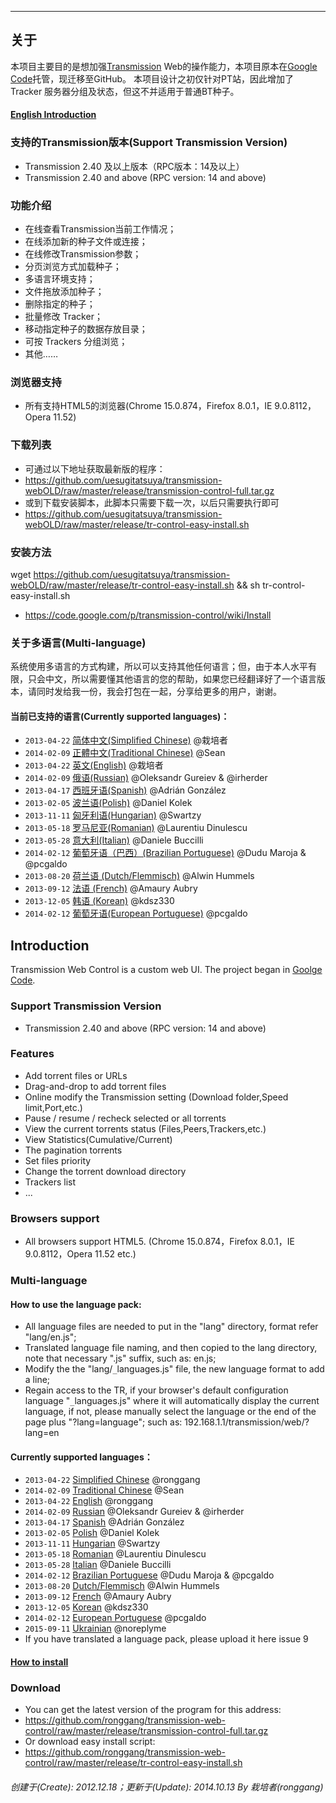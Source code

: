 -----
关于
-----
本项目主要目的是想加强[Transmission](https://www.transmissionbt.com/) Web的操作能力，本项目原本在[Google Code](https://code.google.com/p/transmission-control/)托管，现迁移至GitHub。
本项目设计之初仅针对PT站，因此增加了 Tracker 服务器分组及状态，但这不并适用于普通BT种子。

#### [English Introduction](#introduction)

### 支持的Transmission版本(Support Transmission Version)
 - Transmission 2.40 及以上版本（RPC版本：14及以上）
 - Transmission 2.40 and above (RPC version: 14 and above)

### 功能介绍
 - 在线查看Transmission当前工作情况；
 - 在线添加新的种子文件或连接；
 - 在线修改Transmission参数；
 - 分页浏览方式加载种子；
 - 多语言环境支持；
 - 文件拖放添加种子；
 - 删除指定的种子；
 - 批量修改 Tracker；
 - 移动指定种子的数据存放目录；
 - 可按 Trackers 分组浏览；
 - 其他……

### 浏览器支持
 - 所有支持HTML5的浏览器(Chrome 15.0.874，Firefox 8.0.1，IE 9.0.8112，Opera 11.52)

### 下载列表
 - 可通过以下地址获取最新版的程序：
 - https://github.com/uesugitatsuya/transmission-webOLD/raw/master/release/transmission-control-full.tar.gz
 - 或到下载安装脚本，此脚本只需要下载一次，以后只需要执行即可
 - https://github.com/uesugitatsuya/transmission-webOLD/raw/master/release/tr-control-easy-install.sh

### 安装方法
wget https://github.com/uesugitatsuya/transmission-webOLD/raw/master/release/tr-control-easy-install.sh && sh tr-control-easy-install.sh

- https://code.google.com/p/transmission-control/wiki/Install

### 关于多语言(Multi-language)
系统使用多语言的方式构建，所以可以支持其他任何语言；但，由于本人水平有限，只会中文，所以需要懂其他语言的您的帮助，如果您已经翻译好了一个语言版本，请同时发给我一份，我会打包在一起，分享给更多的用户，谢谢。

#### 当前已支持的语言(Currently supported languages)：
 - `2013-04-22` [简体中文(Simplified Chinese)](https://github.com/ronggang/transmission-web-control/raw/master/src/tr-web-control/lang/zh-CN.js) @栽培者
 - `2014-02-09` [正體中文(Traditional Chinese)](https://github.com/ronggang/transmission-web-control/raw/master/src/tr-web-control/lang/zh-TW.js) @Sean
 - `2013-04-22` [英文(English)](https://github.com/ronggang/transmission-web-control/raw/master/src/tr-web-control/lang/en.js) @栽培者
 - `2014-02-09` [俄语(Russian)](https://github.com/ronggang/transmission-web-control/raw/master/src/tr-web-control/lang/ru.js) @Oleksandr Gureiev & @irherder
 - `2013-04-17` [西班牙语(Spanish)](https://github.com/ronggang/transmission-web-control/raw/master/src/tr-web-control/lang/es.js) @Adrián González
 - `2013-02-05` [波兰语(Polish)](https://github.com/ronggang/transmission-web-control/raw/master/src/tr-web-control/lang/pl.js) @Daniel Kolek
 - `2013-11-11` [匈牙利语(Hungarian)](https://github.com/ronggang/transmission-web-control/raw/master/src/tr-web-control/lang/hu.js) @Swartzy
 - `2013-05-18` [罗马尼亚(Romanian)](https://github.com/ronggang/transmission-web-control/raw/master/src/tr-web-control/lang/ro.js) @Laurentiu Dinulescu
 - `2013-05-28` [意大利(Italian)](https://github.com/ronggang/transmission-web-control/raw/master/src/tr-web-control/lang/it.js) @Daniele Buccilli
 - `2014-02-12` [葡萄牙语（巴西）(Brazilian Portuguese)](https://github.com/ronggang/transmission-web-control/raw/master/src/tr-web-control/lang/pt-BR.js) @Dudu Maroja & @pcgaldo
 - `2013-08-20` [荷兰语 (Dutch/Flemmisch)](https://github.com/ronggang/transmission-web-control/raw/master/src/tr-web-control/lang/nl.js) @Alwin Hummels
 - `2013-09-12` [法语 (French)](https://github.com/ronggang/transmission-web-control/raw/master/src/tr-web-control/lang/fr.js) @Amaury Aubry
 - `2013-12-05` [韩语 (Korean)](https://github.com/ronggang/transmission-web-control/raw/master/src/tr-web-control/lang/ko.js) @kdsz330
 - `2014-02-12` [葡萄牙语(European Portuguese)](https://github.com/ronggang/transmission-web-control/raw/master/src/tr-web-control/lang/pt-PT.js) @pcgaldo


Introduction
-------------------
Transmission Web Control is a custom web UI. The project began in [Goolge Code](https://code.google.com/p/transmission-control/). 

### Support Transmission Version
 - Transmission 2.40 and above (RPC version: 14 and above)

### Features
 - Add torrent files or URLs
 - Drag-and-drop to add torrent files
 - Online modify the Transmission setting (Download folder,Speed ​​limit,Port,etc.)
 - Pause / resume / recheck selected or all torrents
 - View the current torrents status (Files,Peers,Trackers,etc.)
 - View Statistics(Cumulative/Current)
 - The pagination torrents
 - Set files priority
 - Change the torrent download directory
 - Trackers list
 - ...

### Browsers support
 - All browsers support HTML5. (Chrome 15.0.874，Firefox 8.0.1，IE 9.0.8112，Opera 11.52 etc.)

### Multi-language
#### How to use the language pack:
 - All language files are needed to put in the "lang" directory, format refer "lang/en.js";
 - Translated language file naming, and then copied to the lang directory, note that necessary ".js" suffix, such as: en.js;
 - Modify the the "lang/`_`languages.js" file, the new language format to add a line;
 - Regain access to the TR, if your browser's default configuration language "`_`languages.js" where it will automatically display the current language, if not, please manually select the language or the end of the page plus "?lang=language"; such as: 192.168.1.1/transmission/web/?lang=en

#### Currently supported languages：
 - `2013-04-22` [Simplified Chinese](https://github.com/ronggang/transmission-web-control/raw/master/src/tr-web-control/lang/zh-CN.js) @ronggang
 - `2014-02-09` [Traditional Chinese](https://github.com/ronggang/transmission-web-control/raw/master/src/tr-web-control/lang/zh-TW.js) @Sean
 - `2013-04-22` [English](https://github.com/ronggang/transmission-web-control/raw/master/src/tr-web-control/lang/en.js) @ronggang
 - `2014-02-09` [Russian](https://github.com/ronggang/transmission-web-control/raw/master/src/tr-web-control/lang/ru.js) @Oleksandr Gureiev & @irherder
 - `2013-04-17` [Spanish](https://github.com/ronggang/transmission-web-control/raw/master/src/tr-web-control/lang/es.js) @Adrián González
 - `2013-02-05` [Polish](https://github.com/ronggang/transmission-web-control/raw/master/src/tr-web-control/lang/pl.js) @Daniel Kolek
 - `2013-11-11` [Hungarian](https://github.com/ronggang/transmission-web-control/raw/master/src/tr-web-control/lang/hu.js) @Swartzy
 - `2013-05-18` [Romanian](https://github.com/ronggang/transmission-web-control/raw/master/src/tr-web-control/lang/ro.js) @Laurentiu Dinulescu
 - `2013-05-28` [Italian](https://github.com/ronggang/transmission-web-control/raw/master/src/tr-web-control/lang/it.js) @Daniele Buccilli
 - `2014-02-12` [Brazilian Portuguese](https://github.com/ronggang/transmission-web-control/raw/master/src/tr-web-control/lang/pt-BR.js) @Dudu Maroja & @pcgaldo
 - `2013-08-20` [Dutch/Flemmisch](https://github.com/ronggang/transmission-web-control/raw/master/src/tr-web-control/lang/nl.js) @Alwin Hummels
 - `2013-09-12` [French](https://github.com/ronggang/transmission-web-control/raw/master/src/tr-web-control/lang/fr.js) @Amaury Aubry
 - `2013-12-05` [Korean](https://github.com/ronggang/transmission-web-control/raw/master/src/tr-web-control/lang/ko.js) @kdsz330
 - `2014-02-12` [European Portuguese](https://github.com/ronggang/transmission-web-control/raw/master/src/tr-web-control/lang/pt-PT.js) @pcgaldo
 - `2015-09-11` [Ukrainian](https://github.com/ronggang/transmission-web-control/blob/master/src/tr-web-control/lang/uk.js) @noreplyme
 - If you have translated a language pack, please upload it here issue 9

#### [How to install](https://code.google.com/p/transmission-control/wiki/Install#1._Automatic_Installation_(Linux))

### Download
 - You can get the latest version of the program for this address:
 - https://github.com/ronggang/transmission-web-control/raw/master/release/transmission-control-full.tar.gz
 - Or download easy install script:
 - https://github.com/ronggang/transmission-web-control/raw/master/release/tr-control-easy-install.sh


###### 创建于(Create): 2012.12.18；更新于(Update): 2014.10.13 By 栽培者(ronggang) ######
